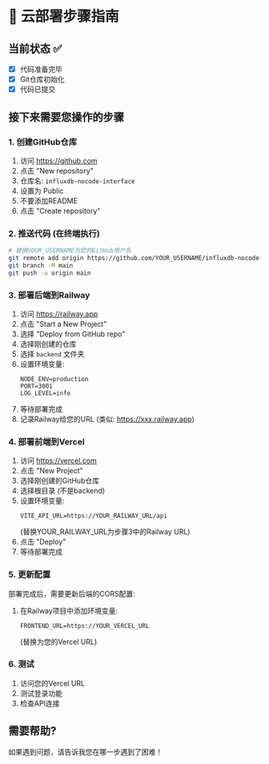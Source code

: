 # 🚀 云部署步骤指南

## 当前状态 ✅
- [x] 代码准备完毕
- [x] Git仓库初始化
- [x] 代码已提交

## 接下来需要您操作的步骤

### 1. 创建GitHub仓库
1. 访问 https://github.com
2. 点击 "New repository"
3. 仓库名: `influxdb-nocode-interface`
4. 设置为 Public
5. 不要添加README
6. 点击 "Create repository"

### 2. 推送代码 (在终端执行)
```bash
# 替换YOUR_USERNAME为您的GitHub用户名
git remote add origin https://github.com/YOUR_USERNAME/influxdb-nocode-interface.git
git branch -M main
git push -u origin main
```

### 3. 部署后端到Railway
1. 访问 https://railway.app
2. 点击 "Start a New Project"
3. 选择 "Deploy from GitHub repo"
4. 选择刚创建的仓库
5. 选择 `backend` 文件夹
6. 设置环境变量:
   ```
   NODE_ENV=production
   PORT=3001
   LOG_LEVEL=info
   ```
7. 等待部署完成
8. 记录Railway给您的URL (类似: https://xxx.railway.app)

### 4. 部署前端到Vercel
1. 访问 https://vercel.com
2. 点击 "New Project"
3. 选择刚创建的GitHub仓库
4. 选择根目录 (不是backend)
5. 设置环境变量:
   ```
   VITE_API_URL=https://YOUR_RAILWAY_URL/api
   ```
   (替换YOUR_RAILWAY_URL为步骤3中的Railway URL)
6. 点击 "Deploy"
7. 等待部署完成

### 5. 更新配置
部署完成后，需要更新后端的CORS配置:
1. 在Railway项目中添加环境变量:
   ```
   FRONTEND_URL=https://YOUR_VERCEL_URL
   ```
   (替换为您的Vercel URL)

### 6. 测试
1. 访问您的Vercel URL
2. 测试登录功能
3. 检查API连接

## 需要帮助?
如果遇到问题，请告诉我您在哪一步遇到了困难！
